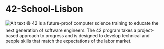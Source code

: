 # 42-School-Lisbon
<img src="https://upload.wikimedia.org/wikipedia/commons/8/8d/42_Logo.svg" alt="Alt text" title="42 logo">
🟢 42 is a future-proof computer science training to educate the next generation of software engineers. The 42 program takes a project-based approach to progress and is designed to develop technical and people skills that match the expectations of the labor market.
